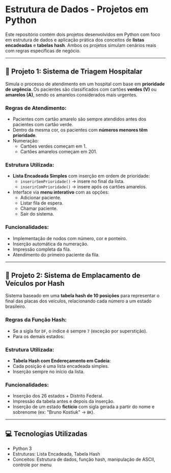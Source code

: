 # Estrutura de Dados - Projetos em Python

Este repositório contém dois projetos desenvolvidos em Python com foco em estrutura de dados e aplicação prática dos conceitos de **listas encadeadas** e **tabelas hash**. Ambos os projetos simulam cenários reais com regras específicas de negócio.

---

## 📌 Projeto 1: Sistema de Triagem Hospitalar

Simula o processo de atendimento em um hospital com base em **prioridade de urgência**. Os pacientes são classificados com cartões **verdes (V)** ou **amarelos (A)**, sendo os amarelos considerados mais urgentes.

### Regras de Atendimento:

- Pacientes com cartão amarelo são sempre atendidos antes dos pacientes com cartão verde.
- Dentro da mesma cor, os pacientes com **números menores têm prioridade**.
- Numeração:
  - Cartões verdes começam em 1.
  - Cartões amarelos começam em 201.

### Estrutura Utilizada:

- **Lista Encadeada Simples** com inserção em ordem de prioridade:
  - `inserirSemPrioridade()` → insere no final da lista.
  - `inserirComPrioridade()` → insere após os cartões amarelos.
- Interface via **menu interativo** com as opções:
  - Adicionar paciente.
  - Listar fila de espera.
  - Chamar paciente.
  - Sair do sistema.

### Funcionalidades:

- Implementação de nodos com número, cor e ponteiro.
- Inserção automática da numeração.
- Impressão completa da fila.
- Atendimento do primeiro paciente da fila.

---

## 📌 Projeto 2: Sistema de Emplacamento de Veículos por Hash

Sistema baseado em uma **tabela hash de 10 posições** para representar o final das placas dos veículos, relacionando cada número a um estado brasileiro.

### Regras da Função Hash:

- Se a sigla for `DF`, o índice é sempre `7` (exceção por superstição).
- Para os demais estados:



### Estrutura Utilizada:

- **Tabela Hash com Endereçamento em Cadeia**:
- Cada posição é uma lista encadeada simples.
- Inserção sempre no início da lista.

### Funcionalidades:

- Inserção dos 26 estados + Distrito Federal.
- Impressão da tabela antes e depois da inserção.
- Inserção de um estado **fictício** com sigla gerada a partir do nome e sobrenome (ex: "Bruno Kostiuk" → `BK`).

---

## 💻 Tecnologias Utilizadas

- Python 3
- Estruturas: Lista Encadeada, Tabela Hash
- Conceitos: Estrutura de dados, função hash, manipulação de ASCII, controle por menu
